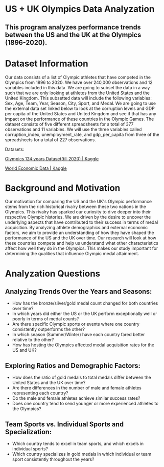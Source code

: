 # US + UK Olympics Data Analyzation
## This program analyzes performance trends between the US and the UK at the Olympics (1896-2020).


# Dataset Information

Our data consists of a list of Olympic athletes that have competed in the Olympics from 1896 to 2020. We have over 240,000 observations and 12 variables included in this data. We are going to subset the data in a way such that we are only looking at athletes from the United States and the United Kingdom. This subsetted data will include the following variables: Sex, Age, Team, Year, Season, City, Sport, and Medal. We are going to use the external data set linked below to look at the corruption levels and GDP per capita of the United States and United Kingdom and see if that has any impact on the performance of these countries in the Olympic Games. The dataset consists of five different spreadsheets for a total of 377 observations and 11 variables. We will use the three variables called corruption_index, unemployment_rate, and gdp_per_capita from three of the spreadsheets for a total of 227 observations.

Datasets: 

[Olympics 124 years Dataset(till 2020) | Kaggle](https://www.kaggle.com/datasets/nitishsharma01/olympics-124-years-datasettill-2020)


[World Economic Data | Kaggle](https://www.kaggle.com/datasets/madhurpant/world-economic-data)


# Background and Motivation
Our motivation for comparing the US and the UK's Olympic performance stems from the rich historical rivalry between these two nations in the Olympics. This rivalry has sparked our curiosity to dive deeper into their respective Olympic histories. We are driven by the desire to uncover the underlying aspects that have contributed to their success in terms of medal acquisition. By analyzing athlete demographics and external economic factors, we aim to provide an understanding of how they have shaped the performance of the US and the UK over time. Our research will look at how these countries compete and help us understand what other characteristics affect how well they do in the Olympics. This makes our study important for determining the qualities that influence Olympic medal attainment.


# Analyzation Questions
## Analyzing Trends Over the Years and Seasons:

- How has the bronze/silver/gold medal count changed for both countries over time?
- In which years did either the US or the UK perform exceptionally well or poorly in terms of medal counts?
- Are there specific Olympic sports or events where one country consistently outperforms the other?
- In which season (Summer/Winter) have each country fared better relative to the other?
- How has hosting the Olympics affected medal acquisition rates for the US and UK?

## Exploring Ratios and Demographic Factors:

- How does the ratio of gold medals to total medals differ between the United States and the UK over time?
- Are there differences in the number of male and female athletes representing each country?
- Do the male and female athletes achieve similar success rates?
- Does one country tend to send younger or more experienced athletes to the Olympics?

## Team Sports vs. Individual Sports and Specialization:

- Which country tends to excel in team sports, and which excels in individual sports?
- Which country specializes in gold medals in which individual or team sport consistently throughout the years?

